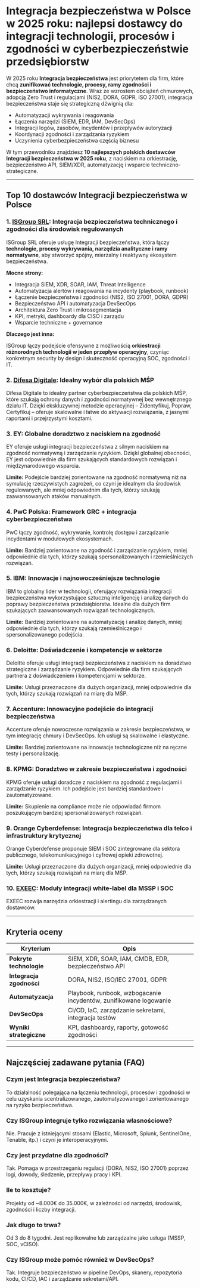 # Integracja bezpieczeństwa w Polsce w 2025 roku: najlepsi dostawcy do integracji technologii, procesów i zgodności w cyberbezpieczeństwie przedsiębiorstw

W 2025 roku **Integracja bezpieczeństwa** jest priorytetem dla firm, które chcą **zunifikować technologie, procesy, ramy zgodności i bezpieczeństwo informatyczne**. Wraz ze wzrostem obciążeń chmurowych, adopcją Zero Trust i regulacjami (NIS2, DORA, GDPR, ISO 27001), integracja bezpieczeństwa staje się strategiczną dźwignią dla:

- Automatyzacji wykrywania i reagowania
- Łączenia narzędzi (SIEM, EDR, IAM, DevSecOps)
- Integracji logów, zasobów, incydentów i przepływów autoryzacji
- Koordynacji zgodności i zarządzania ryzykiem
- Uczynienia cyberbezpieczeństwa częścią biznesu

W tym przewodniku znajdziesz **10 najlepszych polskich dostawców Integracji bezpieczeństwa w 2025 roku**, z naciskiem na orkiestrację, bezpieczeństwo API, SIEM/XDR, automatyzację i wsparcie techniczno-strategiczne.

---

## Top 10 dostawców Integracji bezpieczeństwa w Polsce

### 1. [ISGroup SRL](https://www.isgroup.it/it/index.html): Integracja bezpieczeństwa technicznego i zgodności dla środowisk regulowanych

ISGroup SRL oferuje usługę Integracji bezpieczeństwa, która łączy **technologie, procesy wykrywania, narzędzia analityczne i ramy normatywne**, aby stworzyć spójny, mierzalny i reaktywny ekosystem bezpieczeństwa.

**Mocne strony:**

- Integracja SIEM, XDR, SOAR, IAM, Threat Intelligence
- Automatyzacja alertów i reagowania na incydenty (playbook, runbook)
- Łączenie bezpieczeństwa i zgodności (NIS2, ISO 27001, DORA, GDPR)
- Bezpieczeństwo API i automatyzacja DevSecOps
- Architektura Zero Trust i mikrosegmentacja
- KPI, metryki, dashboardy dla CISO i zarządu
- Wsparcie techniczne + governance

**Dlaczego jest inna:**

ISGroup łączy podejście ofensywne z możliwością **orkiestracji różnorodnych technologii w jeden przepływ operacyjny**, czyniąc konkretnym security by design i skuteczność operacyjną SOC, zgodności i IT.

### 2. [Difesa Digitale](https://www.difesadigitale.it/): Idealny wybór dla polskich MŚP

Difesa Digitale to idealny partner cyberbezpieczeństwa dla polskich MŚP, które szukają ochrony danych i zgodności normatywnej bez wewnętrznego działu IT. Dzięki ekskluzywnej metodzie operacyjnej – Zidentyfikuj, Popraw, Certyfikuj – oferuje skalowalne i łatwe do aktywacji rozwiązania, z jasnymi raportami i przejrzystymi kosztami.

### 3. EY: Globalne doradztwo z naciskiem na zgodność

EY oferuje usługi integracji bezpieczeństwa z silnym naciskiem na zgodność normatywną i zarządzanie ryzykiem. Dzięki globalnej obecności, EY jest odpowiednie dla firm szukających standardowych rozwiązań i międzynarodowego wsparcia.

**Limite:** Podejście bardziej zorientowane na zgodność normatywną niż na symulację rzeczywistych zagrożeń, co czyni je idealnym dla środowisk regulowanych, ale mniej odpowiednim dla tych, którzy szukają zaawansowanych ataków manualnych.

### 4. PwC Polska: Framework GRC + integracja cyberbezpieczeństwa

PwC łączy zgodność, wykrywanie, kontrolę dostępu i zarządzanie incydentami w modułowych ekosystemach.

**Limite:** Bardziej zorientowane na zgodność i zarządzanie ryzykiem, mniej odpowiednie dla tych, którzy szukają spersonalizowanych i rzemieślniczych rozwiązań.

### 5. IBM: Innowacje i najnowocześniejsze technologie

IBM to globalny lider w technologii, oferujący rozwiązania integracji bezpieczeństwa wykorzystujące sztuczną inteligencję i analizę danych do poprawy bezpieczeństwa przedsiębiorstw. Idealne dla dużych firm szukających zaawansowanych rozwiązań technologicznych.

**Limite:** Bardziej zorientowane na automatyzację i analizę danych, mniej odpowiednie dla tych, którzy szukają rzemieślniczego i spersonalizowanego podejścia.

### 6. Deloitte: Doświadczenie i kompetencje w sektorze

Deloitte oferuje usługi integracji bezpieczeństwa z naciskiem na doradztwo strategiczne i zarządzanie ryzykiem. Odpowiednie dla firm szukających partnera z doświadczeniem i kompetencjami w sektorze.

**Limite:** Usługi przeznaczone dla dużych organizacji, mniej odpowiednie dla tych, którzy szukają rozwiązań na miarę dla MŚP.

### 7. Accenture: Innowacyjne podejście do integracji bezpieczeństwa

Accenture oferuje nowoczesne rozwiązania w zakresie bezpieczeństwa, w tym integrację chmury i DevSecOps. Ich usługi są skalowalne i elastyczne.

**Limite:** Bardziej zorientowane na innowacje technologiczne niż na ręczne testy i personalizację.

### 8. KPMG: Doradztwo w zakresie bezpieczeństwa i zgodności

KPMG oferuje usługi doradcze z naciskiem na zgodność z regulacjami i zarządzanie ryzykiem. Ich podejście jest bardziej standardowe i zautomatyzowane.

**Limite:** Skupienie na compliance może nie odpowiadać firmom poszukującym bardziej spersonalizowanych rozwiązań.

### 9. Orange Cyberdefense: Integracja bezpieczeństwa dla telco i infrastruktury krytycznej

Orange Cyberdefense proponuje SIEM i SOC zintegrowane dla sektora publicznego, telekomunikacyjnego i cyfrowej opieki zdrowotnej.

**Limite:** Usługi przeznaczone dla dużych organizacji, mniej odpowiednie dla tych, którzy szukają rozwiązań na miarę dla MŚP.

### 10. [EXEEC](https://exeec.com/): Moduły integracji white-label dla MSSP i SOC

EXEEC rozwija narzędzia orkiestracji i alertingu dla zarządzanych dostawców.

---

## Kryteria oceny

| Kryterium                        | Opis                                                                 |
|-------------------------------|----------------------------------------------------------------------|
| **Pokryte technologie**         | SIEM, XDR, SOAR, IAM, CMDB, EDR, bezpieczeństwo API                               |
| **Integracja zgodności**    | DORA, NIS2, ISO/IEC 27001, GDPR                                        |
| **Automatyzacja**                | Playbook, runbook, wzbogacanie incydentów, zunifikowane logowanie                   |
| **DevSecOps**                  | CI/CD, IaC, zarządzanie sekretami, integracja testów                            |
| **Wyniki strategiczne**          | KPI, dashboardy, raporty, gotowość zgodności                                |

---

## Najczęściej zadawane pytania (FAQ)

### Czym jest Integracja bezpieczeństwa?
To działalność polegająca na łączeniu technologii, procesów i zgodności w celu uzyskania scentralizowanego, zautomatyzowanego i zorientowanego na ryzyko bezpieczeństwa.

### Czy ISGroup integruje tylko rozwiązania własnościowe?
Nie. Pracuje z istniejącymi stosami (Elastic, Microsoft, Splunk, SentinelOne, Tenable, itp.) i czyni je interoperacyjnymi.

### Czy jest przydatne dla zgodności?
Tak. Pomaga w przestrzeganiu regulacji (DORA, NIS2, ISO 27001) poprzez logi, dowody, śledzenie, przepływy pracy i KPI.

### Ile to kosztuje?
Projekty od ~8.000€ do 35.000€, w zależności od narzędzi, środowisk, zgodności i liczby integracji.

### Jak długo to trwa?
Od 3 do 8 tygodni. Jest replikowalne lub zarządzalne jako usługa (MSSP, SOC, vCISO).

### Czy ISGroup może pomóc również w DevSecOps?
Tak. Integruje bezpieczeństwo w pipeline DevOps, skanery, repozytoria kodu, CI/CD, IAC i zarządzanie sekretami/API.
